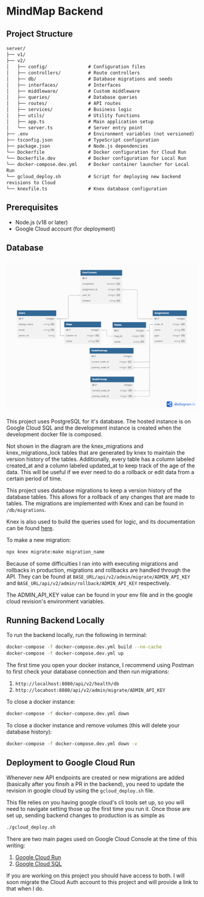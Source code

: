 # MindMap Backend

## Project Structure

```
server/
├── v1/
├── v2/
│   ├── config/               # Configuration files
│   ├── controllers/          # Route controllers
│   ├── db/                   # Database migrations and seeds
│   ├── interfaces/           # Interfaces
│   ├── middleware/           # Custom middleware
│   ├── queries/              # Database queries
│   ├── routes/               # API routes
│   ├── services/             # Business logic
│   ├── utils/                # Utility functions
│   ├── app.ts                # Main application setup
│   └── server.ts             # Server entry point
├── .env                      # Environment variables (not versioned)
├── tsconfig.json             # TypeScript configuration
├── package.json              # Node.js dependencies
└── Dockerfile                # Docker configuration for Cloud Run
└── Dockerfile.dev            # Docker configuration for Local Run
└── docker-compose.dev.yml    # Docker container launcher for Local Run
└── gcloud_deploy.sh          # Script for deploying new backend revisions to Cloud
└── knexfile.ts               # Knex database configuration
```

## Prerequisites

- Node.js (v18 or later)
- Google Cloud account (for deployment)

## Database

![Database Diagram](/server/v2/MindMapERD.png)

This project uses PostgreSQL for it's database. The hosted instance is on Google Cloud SQL and the development instance is created when the development docker file is composed.

Not shown in the diagram are the knex_migrations and knex_migrations_lock tables that are generated by knex to maintain the version history of the tables. Additionally, every table has a column labeled created_at and a column labeled updated_at to keep track of the age of the data. This will be useful if we ever need to do a rollback or edit data from a certain period of time.

This project uses database migrations to keep a version history of the database tables. This allows for a rollback of any changes that are made to tables. The migrations are implemented with Knex and can be found in `/db/migrations`.

Knex is also used to build the queries used for logic, and its documentation can be found [here](https://knexjs.org/).

To make a new migration:

```bash
npx knex migrate:make migration_name
```

Because of some difficulties I ran into with executing migrations and rollbacks in production, migrations and rollbacks are handled through the API. They can be found at `BASE_URL/api/v2/admin/migrate/ADMIN_API_KEY` and `BASE_URL/api/v2/admin/rollback/ADMIN_API_KEY` respectively.

The ADMIN_API_KEY value can be found in your env file and in the google cloud revision's environment variables.

## Running Backend Locally

To run the backend locally, run the following in terminal:

```bash
docker-compose -f docker-compose.dev.yml build --no-cache
docker-compose -f docker-compose.dev.yml up
```

The first time you open your docker instance, I recommend using Postman to first check your database connection and then run migrations:

1. `http://localhost:8080/api/v2/health/db`
2. `http://locahost:8080/api/v2/admin/migrate/ADMIN_API_KEY`

To close a docker instance:

```bash
docker-compose -f docker-compose.dev.yml down
```

To close a docker instance and remove volumes (this will delete your database history):

```bash
docker-compose -f docker-compose.dev.yml down -v
```

## Deployment to Google Cloud Run

Whenever new API endpoints are created or new migrations are added (basically after you finsih a PR in the backend), you need to update the revision in google cloud by using the `gcloud_deploy.sh` file.

This file relies on you having google cloud's cli tools set up, so you will need to navigate setting those up the first time you run it. Once those are set up, sending backend changes to production is as simple as

```bash
./gcloud_deploy.sh
```

There are two main pages used on Google Cloud Console at the time of this writing:

1. [Google Cloud Run](https://console.cloud.google.com/run?authuser=5&hl=en&inv=1&invt=AbthOg&project=mindmap-455320)
2. [Google Cloud SQL](https://console.cloud.google.com/sql/instances?authuser=5&hl=en&invt=Abth8Q&project=mindmap-455320)

If you are working on this project you should have access to both. I will soon migrate the Cloud Auth account to this project and will provide a link to that when I do.
